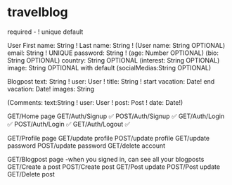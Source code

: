 # travelblog

required - !
unique
default

User
First name: String !
Last name: String !
(User name: String OPTIONAL)
email: String ! UNIQUE
password: String !
(age: Number OPTIONAL)
(bio: String OPTIONAL)
country: String OPTIONAL
(interest: String OPTIONAL)
image: String OPTIONAL with default
(socialMedias:String OPTIONAL)

Blogpost
text: String !
user: User !
title: String !
start vacation: Date!
end vacation: Date!
images: String

(Comments:
text:String !
user: User !
post: Post !
date: Date!)

GET/Home page
GET/Auth/Signup ✅
POST/Auth/Signup ✅
GET/Auth/Login ✅
POST/Auth/Login ✅
GET/Auth/Logout ✅

GET/Profile page
GET/update profile
POST/update profile
GET/update password
POST/update password
GET/delete account

GET/Blogpost page -when you signed in, can see all your blogposts
GET/Create a post
POST/Create post
GET/Post update
POST/Post update
GET/Delete post

